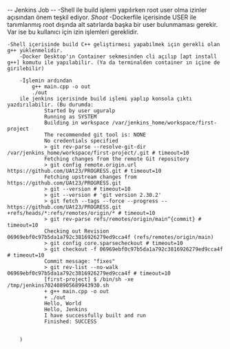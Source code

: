 -- Jenkins Job --
    -Shell ile build işlemi yapılırken root user olma izinler açısından önem teşkil ediyor.
        _Shoot_
            -Dockerfile içerisinde USER ile tanımlanmış root dışında alt satırlarda başka bir user bulunmaması gerekir. Var ise bu kullanıcı için izin işlemleri gereklidir.

    -Shell içerisinde build C++ geliştirmesi yapabilmek için gerekli olan g++ yüklenmelidir.
        -Docker Desktop'ın Container sekmesinden cli açılıp [apt install g++] komutu ile yapılabilir. (Ya da terminalden container ın içine de girilebilir)

        -İşlemin ardından 
            g++ main.cpp -o out
            ./out
        ile jenkins içerisinde build işlemi yaplıp konsola çıktı yazdırılabilir. (Bu durumda: 
                Started by user uguralp
                Running as SYSTEM
                Building in workspace /var/jenkins_home/workspace/first-project
                The recommended git tool is: NONE
                No credentials specified
                > git rev-parse --resolve-git-dir /var/jenkins_home/workspace/first-project/.git # timeout=10
                Fetching changes from the remote Git repository
                > git config remote.origin.url https://github.com/UAt23/PROGRESS.git # timeout=10
                Fetching upstream changes from https://github.com/UAt23/PROGRESS.git
                > git --version # timeout=10
                > git --version # 'git version 2.30.2'
                > git fetch --tags --force --progress -- https://github.com/UAt23/PROGRESS.git +refs/heads/*:refs/remotes/origin/* # timeout=10
                > git rev-parse refs/remotes/origin/main^{commit} # timeout=10
                Checking out Revision 06969ebf0c97b5da1a792c3816926279ed9cca4f (refs/remotes/origin/main)
                > git config core.sparsecheckout # timeout=10
                > git checkout -f 06969ebf0c97b5da1a792c3816926279ed9cca4f # timeout=10
                Commit message: "fixes"
                > git rev-list --no-walk 06969ebf0c97b5da1a792c3816926279ed9cca4f # timeout=10
                [first-project] $ /bin/sh -xe /tmp/jenkins702408905689943930.sh
                + g++ main.cpp -o out
                + ./out
                Hello, World
                Hello, Jenkins
                I have successfully built and run
                Finished: SUCCESS
        
        
        )             